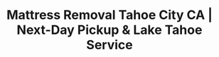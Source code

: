 ---
layout: location.njk
title: "Mattress Removal Tahoe City CA | Next-Day Pickup & Lake Tahoe Service"
permalink: "/mattress-removal/california/tahoe-city/"
description: "Professional mattress removal in Tahoe City, CA serving 3,200+ residents and vacation properties. Next-day pickup, eco-friendly disposal through California's Bye Bye Mattress program. Call 720-263-6094."
keywords: ["mattress removal Tahoe City CA", "mattress disposal Tahoe City California", "Tahoe City mattress pickup", "Lake Tahoe mattress removal", "Placer County mattress removal"]
city: "Tahoe City"
state: "California" 
stateAbbr: "CA"
stateSlug: "california"
county: "Placer"
phone: "720-263-6094"
tier: 3
coordinates: 
  lat: 39.1658
  lng: -120.1434

zipCodes:
  - "96145"

neighborhoods:
  - name: "Downtown Tahoe City"
    description: "Historic lakeside downtown with shops, restaurants, and Commons Beach"
    zipCodes: ["96145"]
  - name: "Commons Beach District"
    description: "Four-acre beach and park area with concert venue and recreation facilities"
    zipCodes: ["96145"]
  - name: "Fanny Bridge Area"
    description: "Iconic bridge spanning Lake Tahoe outlet to Truckee River"
    zipCodes: ["96145"]
  - name: "Dollar Point"
    description: "Luxury lakefront community with high-end mountain and lake view properties"
    zipCodes: ["96145"]
  - name: "Sunnyside-Tahoe City"
    description: "Residential area with vacation homes and permanent lake residences"
    zipCodes: ["96145"]
  - name: "Carnelian Bay"
    description: "Quiet lakeside residential community with private beaches"
    zipCodes: ["96145"]
  - name: "Cedar Flat"
    description: "Mountain residential area with forest and lake access properties"
    zipCodes: ["96145"]
  - name: "Tahoe Pines"
    description: "Wooded residential community near Homewood ski resort"
    zipCodes: ["96145"]
  - name: "Lake Forest"
    description: "Mountain forest residential area with secluded cabin properties"
    zipCodes: ["96145"]
  - name: "Tahoe Park"
    description: "Family-friendly residential area near public beaches and recreation"
    zipCodes: ["96145"]
  - name: "Tahoma"
    description: "South shore residential community with lake access and mountain views"
    zipCodes: ["96145"]
  - name: "Homewood"
    description: "Ski resort community with year-round recreational access"
    zipCodes: ["96145"]

pricing:
  oneItem: 125
  twoItems: 155
  threeItems: 180
  startingPrice: 125
  single: 125
  queen: 155
  king: 180

aboutService: "Tahoe City's unique position as a premier Lake Tahoe destination creates distinctive service needs for its 3,200+ year-round residents and thousands of vacation property owners. From luxury lakefront homes in Dollar Point to historic downtown properties near Commons Beach, our service navigates both full-time mountain residents and seasonal vacation home requirements. We understand the demands of a community where tourism drives 65% of the economy while residents balance high living costs with stunning alpine lake living at 6,200 feet elevation."

whyChoose:
  - icon: "🏔️"
    title: "Alpine Lake Expertise"
    description: "Specialized service for Lake Tahoe's unique mountain environment and seasonal vacation property needs"
  - icon: "🏖️"
    title: "Recreation Area Access"
    description: "Convenient pickup around Commons Beach, Dollar Point, and ski resort communities"
  - icon: "🏡"
    title: "Vacation Home Service"
    description: "Flexible scheduling for seasonal properties and vacation rental turnovers"

localRegulations: "California state law requires proper mattress disposal through certified recycling programs. Tahoe City residents benefit from the California Mattress Recycling Council's Bye Bye Mattress program, with processing at Placer County's Eastern Regional Materials Recovery Facility. The $10.50 recycling fee supports environmental protection goals critical to preserving Lake Tahoe's pristine alpine ecosystem."

nearbyCities:
  - name: "Truckee"
    distance: 14
    slug: "truckee"
    isSuburb: false
  - name: "South Lake Tahoe" 
    distance: 28
    slug: "south-lake-tahoe"
    isSuburb: false
  - name: "Auburn"
    distance: 48
    slug: "auburn"
    isSuburb: false

reviews:
  count: 4
  featured:
    - author: "Sarah M."
      neighborhood: "Dollar Point"
      text: "Perfect service for our lakefront vacation home. They understood our seasonal scheduling needs and worked around our rental guests' checkout times."
      rating: 5
    - author: "Mike R."
      neighborhood: "Downtown Tahoe City"
      text: "Great coordination around Commons Beach summer events. They navigated the tourist traffic professionally and got our downtown condo cleared quickly."
      rating: 5
    - author: "Jennifer K."
      neighborhood: "Carnelian Bay"
      text: "Excellent service for our mountain cabin. They handled the steep driveway and forest access road with no issues, very experienced with Tahoe properties."
      rating: 5
    - author: "Tom L."
      neighborhood: "Homewood"
      text: "Reliable pickup during ski season. They understood the challenges of winter access and coordinated perfectly with our property management company."
      rating: 5

faqs:
  - question: "Do you serve all Lake Tahoe areas from Dollar Point to Homewood?"
    answer: "Yes, we provide comprehensive mattress removal service throughout Tahoe City including Downtown Tahoe City, Commons Beach District, Fanny Bridge Area, Dollar Point luxury properties, Sunnyside-Tahoe City, Carnelian Bay, Cedar Flat, Tahoe Pines, Lake Forest, Tahoe Park, Tahoma, and Homewood ski resort areas."
  
  - question: "Can you accommodate vacation rental and seasonal property schedules?"
    answer: "Absolutely. We understand Tahoe City's tourism economy with 65% seasonal business and high vacation rental activity. Our next-day service works around guest checkout times, property management schedules, and seasonal access needs throughout the Lake Tahoe area."

  - question: "Do you work with Tahoe City's waste management and environmental programs?"
    answer: "Yes, we coordinate with Tahoe Truckee Sierra Disposal and Placer County's Eastern Regional Materials Recovery Facility at 900 Cabin Creek Road. We participate in California's Bye Bye Mattress program, supporting Lake Tahoe's critical environmental protection and water clarity preservation goals."

  - question: "How do you handle pickup in challenging mountain and lakefront properties?"
    answer: "Our team is experienced with Lake Tahoe's diverse properties, from luxury Dollar Point lakefront estates to mountain forest cabins and steep driveway access. We bring specialized equipment for alpine conditions, narrow mountain roads, and seasonal weather challenges at 6,200 feet elevation."

  - question: "What areas around Commons Beach and Fanny Bridge do you serve?"
    answer: "We serve all areas around Tahoe City's iconic landmarks including Commons Beach District with its four-acre park and concert venue, the historic Fanny Bridge spanning the Truckee River outlet, and all downtown Tahoe City properties within walking distance of these popular recreation areas."

  - question: "Can you accommodate ski season and winter weather scheduling?"
    answer: "Yes, we understand Lake Tahoe's winter conditions and ski resort community needs. Our scheduling accommodates snow conditions, seasonal road access, and the demands of communities near Homewood and other ski areas, including coordination with property management companies."

pageContent:
  heroDescription: "A Bedder World provides reliable mattress removal service throughout Tahoe City's lakefront communities and mountain residential areas. From luxury Dollar Point estates to downtown vacation rentals near Commons Beach, we handle pickup and disposal with next-day scheduling. Book online for immediate scheduling."
  
  aboutService: "Tahoe City's position as a premier Lake Tahoe destination creates unique service needs for its 3,200+ year-round residents and thousands of vacation property owners. From luxury lakefront homes in Dollar Point to historic downtown properties near Commons Beach, our service adapts to both full-time mountain residents and seasonal vacation home requirements. We understand a community where tourism drives 65% of the economy while residents navigate high alpine living costs with stunning lake access at 6,200 feet elevation."

  serviceAreasIntro: "Our service adapts to Tahoe City's diverse lakefront and mountain communities. Downtown Tahoe City requires coordination with summer tourism and Commons Beach events. Dollar Point serves luxury lakefront properties with specialized access needs. Carnelian Bay and Cedar Flat provide quiet residential service. Homewood and Tahoe Pines communities need year-round access including ski season coordination. Our team understands both vacation rental turnovers and permanent alpine resident requirements."

  regulationsCompliance: "Our team maintains all required business licenses and comprehensive liability insurance. We comply with all Placer County waste disposal regulations and work closely with Tahoe Truckee Sierra Disposal to ensure proper handling of all materials according to California environmental standards and Lake Tahoe Basin protection requirements."

  environmentalImpact: "Tahoe City's position in the pristine Lake Tahoe Basin emphasizes critical environmental stewardship and water clarity protection. Our mattress removal service supports these community values through exclusive participation in California's Bye Bye Mattress program. We work with Placer County's Eastern Regional Materials Recovery Facility and regional partners to ensure materials are recycled rather than threatening Lake Tahoe's ecosystem. This approach supports both tourism economy environmental values and Lake Tahoe Clarity goals."

  howItWorksScheduling: "Select next-day or scheduled pickup times that work around Tahoe City's tourism seasons and mountain access conditions. We offer morning and afternoon time windows, coordinating with vacation rental schedules, ski season access, and summer recreation events in this unique alpine lake community."

  howItWorksService: "Our licensed team arrives on time, handles all lifting and loading, and protects your property during removal. We navigate Tahoe City's diverse properties - from luxury Dollar Point lakefront estates to downtown historic buildings and mountain forest cabins - with specialized equipment and understanding of both tourism industry and alpine resident requirements."

  howItWorksDisposal: "Materials are transported to participating California Bye Bye Mattress program facilities including Placer County's Eastern Regional Materials Recovery Facility, where mattresses are properly broken down and recycled according to state environmental standards. This process supports Tahoe City's tourism economy environmental values and critical Lake Tahoe Basin protection practices."

  sidebarStats:
    mattressesRemoved: "1,650"
---